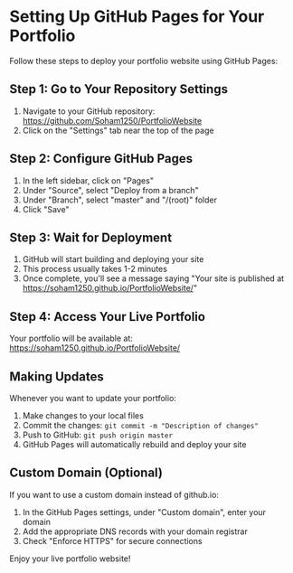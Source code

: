 # Setting Up GitHub Pages for Your Portfolio

Follow these steps to deploy your portfolio website using GitHub Pages:

## Step 1: Go to Your Repository Settings

1. Navigate to your GitHub repository: https://github.com/Soham1250/PortfolioWebsite
2. Click on the "Settings" tab near the top of the page

## Step 2: Configure GitHub Pages

1. In the left sidebar, click on "Pages"
2. Under "Source", select "Deploy from a branch"
3. Under "Branch", select "master" and "/(root)" folder
4. Click "Save"

## Step 3: Wait for Deployment

1. GitHub will start building and deploying your site
2. This process usually takes 1-2 minutes
3. Once complete, you'll see a message saying "Your site is published at https://soham1250.github.io/PortfolioWebsite/"

## Step 4: Access Your Live Portfolio

Your portfolio will be available at:
https://soham1250.github.io/PortfolioWebsite/

## Making Updates

Whenever you want to update your portfolio:

1. Make changes to your local files
2. Commit the changes: `git commit -m "Description of changes"`
3. Push to GitHub: `git push origin master`
4. GitHub Pages will automatically rebuild and deploy your site

## Custom Domain (Optional)

If you want to use a custom domain instead of github.io:

1. In the GitHub Pages settings, under "Custom domain", enter your domain
2. Add the appropriate DNS records with your domain registrar
3. Check "Enforce HTTPS" for secure connections

Enjoy your live portfolio website!
